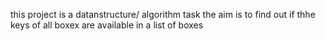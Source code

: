 this project is a datanstructure/ algorithm task 
the aim is to find out if thhe keys of all boxex are available in a list of boxes
